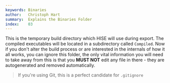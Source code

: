 ```yaml
---
keywords: Binaries
author:   Christoph Hart
summary:  Explains the Binaries Folder
index:    03
---
```


This is the temporary build directory which HISE will use during export. The compiled executables will be located in a subdirectory called `Compiled`. Now if you don't alter the build process or are interested in the internals of how it all works, you can ignore this folder, the only vital information you will need to take away from this is that you **MUST NOT** edit any file in there - they are autogenerated and removed automatically.

> If you're using Git, this is a perfect candidate for `.gitignore`
